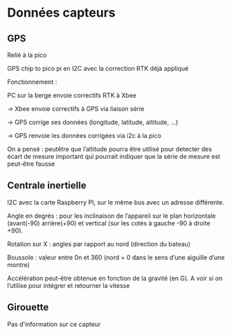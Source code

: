 # Données capteurs

## GPS

Relié à la pico

GPS chip to pico pi en I2C avec la correction RTK déjà appliqué

Fonctionnement :

PC sur la berge envoie correctifs RTK à Xbee

→ Xbee envoie correctifs à GPS via liaison série

→ GPS corrige ses données (longitude, latitude, altitude, …)

→ GPS renvoie les données corrigées via i2c à la pico

On a pensé : peutêtre que l’altitude pourra être utilisé pour detecter des écart de mesure important qui pourrait indiquer que la série de mesure est peut-être fausse

## Centrale inertielle

I2C avec la carte Raspberry PI, sur le même bus avec un adresse différente.

Angle en degrés : pour les inclinaison de l’appareil sur le plan horizontale (avant(-90) arrière(+90) et vertical (sur les cotés à gauche -90 à droite +90). 

Rotation sur X : angles par rapport au nord (direction du bateau) 

Boussole : valeur entre 0n et 360 (nord = 0 dans le sens d’une aiguille d’une montre)

Accélération peut-être obtenue en fonction de la gravité (en G). A voir si on l’utilise pour intégrer et retourner la vitesse

## Girouette

Pas d'information sur ce capteur